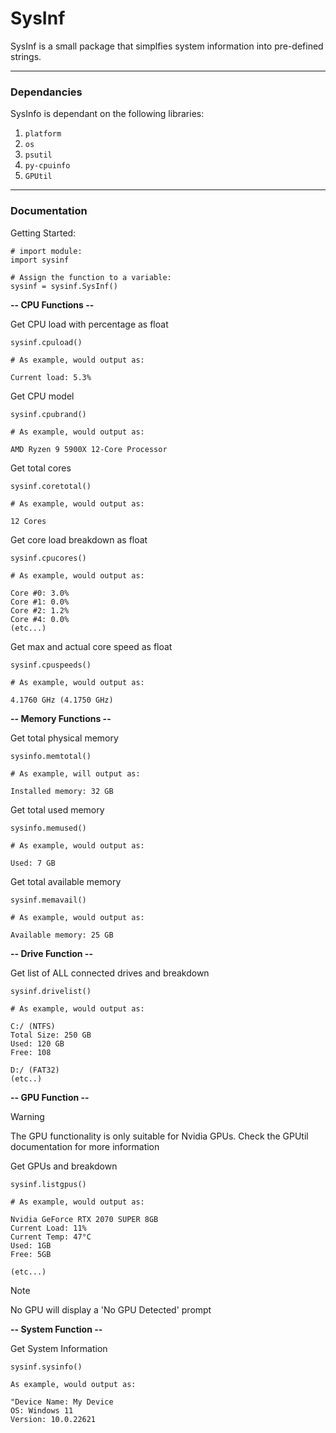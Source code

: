 # **SysInf**

SysInf is a small package that simplfies system information into pre-defined strings.

___

### Dependancies

SysInfo is dependant on the following libraries:

1) ```platform```
2) ```os```
3) ```psutil```
4) ```py-cpuinfo```
5) ```GPUtil```
   
___

### Documentation

Getting Started:

```
# import module:
import sysinf

# Assign the function to a variable: 
sysinf = sysinf.SysInf()
```


**-- CPU Functions --**

Get CPU load with percentage as float
```
sysinf.cpuload()

# As example, would output as:

Current load: 5.3%
```

Get CPU model
```
sysinf.cpubrand()

# As example, would output as:

AMD Ryzen 9 5900X 12-Core Processor
``````

Get total cores
```
sysinf.coretotal()

# As example, would output as:

12 Cores
```

Get core load breakdown as float
```
sysinf.cpucores()

# As example, would output as:

Core #0: 3.0%
Core #1: 0.0%
Core #2: 1.2%
Core #4: 0.0%
(etc...)
```

Get max and actual core speed as float
```
sysinf.cpuspeeds()

# As example, would output as:

4.1760 GHz (4.1750 GHz)
```


**-- Memory Functions --**

Get total physical memory
```
sysinfo.memtotal()

# As example, will output as:

Installed memory: 32 GB
```

Get total used memory
```
sysinfo.memused()

# As example, would output as:

Used: 7 GB
```

Get total available memory
```
sysinf.memavail()

# As example, would output as:

Available memory: 25 GB
```


**-- Drive Function --**

Get list of ALL connected drives and breakdown
```
sysinf.drivelist()

# As example, would output as:

C:/ (NTFS)
Total Size: 250 GB
Used: 120 GB
Free: 108

D:/ (FAT32)
(etc..)
```


**-- GPU Function --**
>[!WARNING]
> The GPU functionality is only suitable for Nvidia GPUs. Check the GPUtil documentation for more information

Get GPUs and breakdown
```
sysinf.listgpus()

# As example, would output as:

Nvidia GeForce RTX 2070 SUPER 8GB
Current Load: 11%
Current Temp: 47°C
Used: 1GB
Free: 5GB

(etc...)
```

>[!NOTE]
>No GPU will display a 'No GPU Detected' prompt


**-- System Function --**

Get System Information
```
sysinf.sysinfo()

As example, would output as:

"Device Name: My Device
OS: Windows 11
Version: 10.0.22621
```
